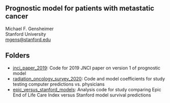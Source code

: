 ## Prognostic model for patients with metastatic cancer

Michael F. Gensheimer  
Stanford University  
mgens@stanford.edu

## Folders

* [jnci\_paper\_2019](jnci_paper_2019): Code for 2019 JNCI paper on version 1 of prognostic model
* [radiation\_oncology\_survey\_2020](radiation_oncology_survey_2020): Code and model coefficients for study testing computer predictions vs. physicians
* [epic\_versus\_stanford\_models](epic_versus_stanford_models): Analysis code for study comparing Epic End of Life Care Index versus Stanford model survival predictions
